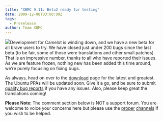 ```yaml
---
title: "XBMC 9.11: Beta2 ready for testing"
date: 2009-12-08T03:00:00Z
tags:
  - Prerelease
author: Team XBMC
---
```


![](/images/blog/logo.webp)Development for Camelot is winding down, and we have a new beta for all brave users to try. We have closed just under 200 bugs since the last beta (to be fair, some of those were translations and other small patches). That is an impressive number, thanks to all who have reported their issues. As we are feature frozen, nothing new has been added this time around, we’re purely focusing on fixing bugs.

As always, head on over to the [download](https://kodi.wiki/download/) page for the latest and greatest. The Ubuntu PPAs will be updated soon. Give it a go, and be sure to submit [quality bug reports](../../wiki/?title=HOW-TO_submit_a_proper_Bug_Report) if you have any issues. Also, please keep great the translations coming!

**Please Note**: The comment section below is NOT a support forum. You are welcome to voice your concerns here but please use the [proper](https://forum.kodi.tv/) [channels](http://trac.xbmc.org) if you wish to be helped.
